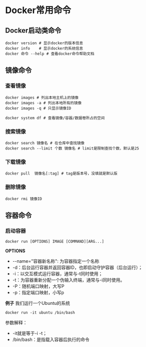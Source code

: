 
# Docker常用命令
## Docker启动类命令
```
docker version # 显示docker的版本信息
docker info    # 显示docker的系统信息
docker 命令 --help # 查看docker命令帮助文档
```

## 镜像命令
### 查看镜像
```
docker images # 列出本地主机上的镜像
docker images -a # 列出本地所有的镜像
docker images -q # 只显示镜像ID

docker system df # 查看镜像/容器/数据卷所占的空间
```

### 搜索镜像
```
docker search 镜像名 # 在仓库中查找镜像
docker search --limit 个数 镜像名 # limit是限制查找个数，默认是25
```

### 下载镜像
```
docker pull  镜像名[:tag] # tag是版本号，没填就是默认版
```

### 删除镜像

```
docker rmi 镜像ID
```

## 容器命令
### 启动容器
```
docker run [OPTIONS] IMAGE [COMMAND][ARG...]
```
**OPTIONS**
- --name="容器新名称": 为容器指定一个名称
- -d：后台运行容器并返回容器ID，也即启动守护容器（后台运行）；
- -i：以交互模式运行容器，通常与-t同时使用；
- -t：为容器重新分配一个伪输入终端，通常与-i同时使用。
- -P：随机端口映射，大写P
- -p：指定端口映射，小写p

**例子**
我们运行一个Ubuntu的系统
```
docker run -it ubuntu /bin/bash
```
参数解释：
- -it就是等于-i -t；
- /bin/bash：是指载入容器后执行的命令